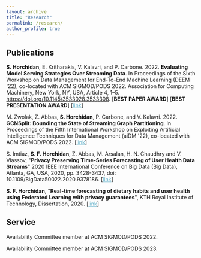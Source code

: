```yaml
---
layout: archive
title: "Research"
permalink: /research/
author_profile: true
---
```


<h2>Publications</h2>

<b>S. Horchidan</b>, E. Kritharakis, V. Kalavri, and P. Carbone. 2022. <b>Evaluating Model Serving Strategies Over Streaming Data</b>. In Proceedings of the Sixth Workshop on Data Management for End-To-End Machine Learning (DEEM '22), co-located with ACM SIGMOD/PODS 2022. Association for Computing Machinery, New York, NY, USA, Article 4, 1–5. https://doi.org/10.1145/3533028.3533308. [<b>BEST PAPER AWARD</b>] [<b>BEST PRESENTATION AWARD</b>] [<a href="https://dl.acm.org/doi/abs/10.1145/3533028.3533308" style="color:#64B2CB">link</a>]<br>

M. Zwolak, Z. Abbas, <b>S. Horchidan</b>, P. Carbone, and V. Kalavri. 2022. <b>GCNSplit: Bounding the State of Streaming Graph Partitioning</b>. In Proceedings of the Fifth International Workshop on Exploiting Artificial Intelligence Techniques for Data Management (aiDM '22), co-located with ACM SIGMOD/PODS 2022. [<a href="https://scholar.google.se/citations?view_op=view_citation&hl=en&user=xOrGtrYAAAAJ&citation_for_view=xOrGtrYAAAAJ:O3NaXMp0MMsC" style="color:#64B2CB">link</a>]

S. Imtiaz, <b>S. F. Horchidan</b>, Z. Abbas, M. Arsalan, H. N. Chaudhry and V. Vlassov, "<b>Privacy Preserving Time-Series Forecasting of User Health Data Streams</b>" 2020 IEEE International Conference on Big Data (Big Data), Atlanta, GA, USA, 2020, pp. 3428-3437, doi: 10.1109/BigData50022.2020.9378186. [<a href="https://ieeexplore.ieee.org/abstract/document/9378186" style="color:#64B2CB">link</a>]<br>

<b>S. F. Horchidan</b>, "<b>Real-time forecasting of dietary habits and user health using Federated Learning with privacy guarantees</b>", KTH Royal Institute of Technology, Dissertation, 2020. [<a href="https://kth.diva-portal.org/smash/record.jsf?dswid=-2391&pid=diva2%3A1468787&c=1&searchType=SIMPLE&language=en&query=horchidan&af=%5B%5D&aq=%5B%5B%5D%5D&aq2=%5B%5B%5D%5D&aqe=%5B%5D&noOfRows=50&sortOrder=author_sort_asc&sortOrder2=title_sort_asc&onlyFullText=false&sf=all" style="color:#64B2CB">link</a>]<br>


<h2>Service</h2>

Availability Committee member at ACM SIGMOD/PODS 2022.

Availability Committee member at ACM SIGMOD/PODS 2023.
